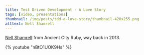 ```yaml
---
title: Test Driven Development - A Love Story
tags: [video, presentations]
thumbnail: /img/posts/tdd-a-love-story/thumbnail-420x255.png
alttext: Nell Shamrell
---
```


<a href="https://twitter.com/nellshamrell">Nell Shamrell</a> from Ancient City Ruby, way back in 2013.

{% youtube "nBtO1UOK9Hs" %}
